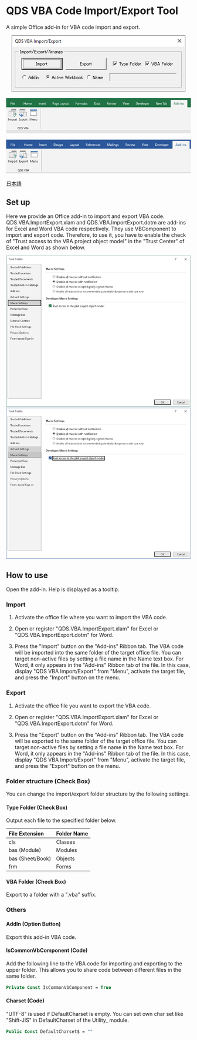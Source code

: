 # QDS VBA Code Import/Export Tool
A simple Office add-in for VBA code import and export.

<p align="center">
  <img src="https://github.com/QD-S/QDS-VBA-ImportExport/blob/main/MD/Images/MenuForm.png">
</p>

<p align="center">
  <img src="https://github.com/QD-S/QDS-VBA-ImportExport/blob/main/MD/Images/ExcelRibbon.png">
</p>

<p align="center">
  <img src="https://github.com/QD-S/QDS-VBA-ImportExport/blob/main/MD/Images/WordRibbon.png">
</p>

[日本語](MD/README.jp.md)

## Set up

Here we provide an Office add-in to import and export VBA code.
QDS.VBA.ImportExport.xlam and QDS.VBA.ImportExport.dotm are add-ins for Excel and Word VBA code respectively. They use VBComponent to import and export code. Therefore, to use it, you have to enable the check of "Trust access to the VBA project object model" in the "Trust Center" of Excel and Word as shown below.

<p align="center">
  <img src="https://github.com/QD-S/QDS-VBA-ImportExport/blob/main/MD/Images/ExcelTrustCenter.png">
  <img src="https://github.com/QD-S/QDS-VBA-ImportExport/blob/main/MD/Images/WordTrustCenter.png">
</p>

## How to use

Open the add-in. Help is displayed as a tooltip.

### Import

1. Activate the office file where you want to import the VBA code.

1. Open or register "QDS.VBA.ImportExport.xlam" for Excel or "QDS.VBA.ImportExport.dotm" for Word.

1. Press the "Import" button on the "Add-ins" Ribbon tab. The VBA code will be imported into the same folder of the target office file. You can target non-active files by setting a file name in the Name text box. For Word, it only appears in the "Add-ins" Ribbon tab of the file. In this case, display "QDS VBA Import/Export" from "Menu", activate the target file, and press the "Import" button on the menu.

### Export

1. Activate the office file you want to export the VBA code.

1. Open or register "QDS.VBA.ImportExport.xlam" for Excel or "QDS.VBA.ImportExport.dotm" for Word.

1. Press the "Export" button on the "Add-ins" Ribbon tab. The VBA code will be exported to the same folder of the target office file. You can target non-active files by setting a file name in the Name text box. For Word, it only appears in the "Add-ins" Ribbon tab of the file. In this case, display "QDS VBA Import/Export" from "Menu", activate the target file, and press the "Export" button on the menu.

### Folder structure (Check Box)
You can change the import/export folder structure by the following settings.

#### Type Folder (Check Box)

Output each file to the specified folder below.

| File Extension | Folder Name |
|:------------|:------------|
| cls | Classes |
| bas (Module) | Modules |
| bas (Sheet/Book) | Objects |
| frm | Forms |

#### VBA Folder (Check Box)

Export to a folder with a ".vba" suffix.

### Others

#### AddIn (Option Button)

Export this add-in VBA code.

#### IsCommonVbComponent (Code)

Add the following line to the VBA code for importing and exporting to the upper folder. This allows you to share code between different files in the same folder.

```vb
Private Const IsCommonVbComponent = True
```

#### Charset (Code)

"UTF-8" is used if DefaultCharset is empty. You can set own char set like "Shift-JIS" in DefaultCharset of the Utility_ module.

```vb
Public Const DefaultCharset$ = ""
```

